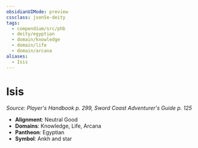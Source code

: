 ```yaml
---
obsidianUIMode: preview
cssclass: json5e-deity
tags:
  - compendium/src/phb
  - deity/egyptian
  - domain/knowledge
  - domain/life
  - domain/arcana
aliases:
  - Isis
---
```

# Isis
*Source: Player's Handbook p. 299, Sword Coast Adventurer's Guide p. 125* 

- **Alignment**: Neutral Good
- **Domains**: Knowledge, Life, Arcana
- **Pantheon**: Egyptian
- **Symbol**: Ankh and star
